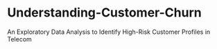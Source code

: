 # Understanding-Customer-Churn
An Exploratory Data Analysis to Identify High-Risk Customer Profiles in Telecom
